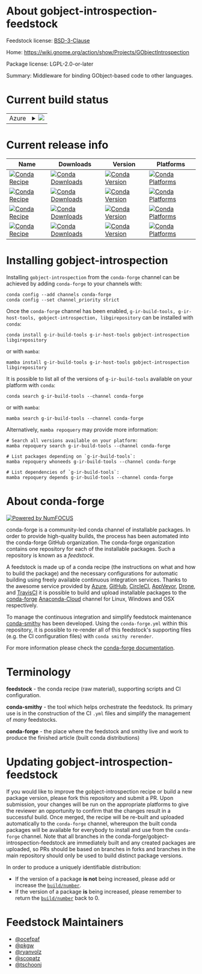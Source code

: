 About gobject-introspection-feedstock
=====================================

Feedstock license: [BSD-3-Clause](https://github.com/conda-forge/gobject-introspection-feedstock/blob/main/LICENSE.txt)

Home: https://wiki.gnome.org/action/show/Projects/GObjectIntrospection

Package license: LGPL-2.0-or-later

Summary: Middleware for binding GObject-based code to other languages.

Current build status
====================


<table>
    
  <tr>
    <td>Azure</td>
    <td>
      <details>
        <summary>
          <a href="https://dev.azure.com/conda-forge/feedstock-builds/_build/latest?definitionId=379&branchName=main">
            <img src="https://dev.azure.com/conda-forge/feedstock-builds/_apis/build/status/gobject-introspection-feedstock?branchName=main">
          </a>
        </summary>
        <table>
          <thead><tr><th>Variant</th><th>Status</th></tr></thead>
          <tbody><tr>
              <td>linux_64_python3.10.____cpython</td>
              <td>
                <a href="https://dev.azure.com/conda-forge/feedstock-builds/_build/latest?definitionId=379&branchName=main">
                  <img src="https://dev.azure.com/conda-forge/feedstock-builds/_apis/build/status/gobject-introspection-feedstock?branchName=main&jobName=linux&configuration=linux%20linux_64_python3.10.____cpython" alt="variant">
                </a>
              </td>
            </tr><tr>
              <td>linux_64_python3.11.____cpython</td>
              <td>
                <a href="https://dev.azure.com/conda-forge/feedstock-builds/_build/latest?definitionId=379&branchName=main">
                  <img src="https://dev.azure.com/conda-forge/feedstock-builds/_apis/build/status/gobject-introspection-feedstock?branchName=main&jobName=linux&configuration=linux%20linux_64_python3.11.____cpython" alt="variant">
                </a>
              </td>
            </tr><tr>
              <td>linux_64_python3.8.____73_pypy</td>
              <td>
                <a href="https://dev.azure.com/conda-forge/feedstock-builds/_build/latest?definitionId=379&branchName=main">
                  <img src="https://dev.azure.com/conda-forge/feedstock-builds/_apis/build/status/gobject-introspection-feedstock?branchName=main&jobName=linux&configuration=linux%20linux_64_python3.8.____73_pypy" alt="variant">
                </a>
              </td>
            </tr><tr>
              <td>linux_64_python3.8.____cpython</td>
              <td>
                <a href="https://dev.azure.com/conda-forge/feedstock-builds/_build/latest?definitionId=379&branchName=main">
                  <img src="https://dev.azure.com/conda-forge/feedstock-builds/_apis/build/status/gobject-introspection-feedstock?branchName=main&jobName=linux&configuration=linux%20linux_64_python3.8.____cpython" alt="variant">
                </a>
              </td>
            </tr><tr>
              <td>linux_64_python3.9.____73_pypy</td>
              <td>
                <a href="https://dev.azure.com/conda-forge/feedstock-builds/_build/latest?definitionId=379&branchName=main">
                  <img src="https://dev.azure.com/conda-forge/feedstock-builds/_apis/build/status/gobject-introspection-feedstock?branchName=main&jobName=linux&configuration=linux%20linux_64_python3.9.____73_pypy" alt="variant">
                </a>
              </td>
            </tr><tr>
              <td>linux_64_python3.9.____cpython</td>
              <td>
                <a href="https://dev.azure.com/conda-forge/feedstock-builds/_build/latest?definitionId=379&branchName=main">
                  <img src="https://dev.azure.com/conda-forge/feedstock-builds/_apis/build/status/gobject-introspection-feedstock?branchName=main&jobName=linux&configuration=linux%20linux_64_python3.9.____cpython" alt="variant">
                </a>
              </td>
            </tr><tr>
              <td>linux_aarch64_python3.10.____cpython</td>
              <td>
                <a href="https://dev.azure.com/conda-forge/feedstock-builds/_build/latest?definitionId=379&branchName=main">
                  <img src="https://dev.azure.com/conda-forge/feedstock-builds/_apis/build/status/gobject-introspection-feedstock?branchName=main&jobName=linux&configuration=linux%20linux_aarch64_python3.10.____cpython" alt="variant">
                </a>
              </td>
            </tr><tr>
              <td>linux_aarch64_python3.11.____cpython</td>
              <td>
                <a href="https://dev.azure.com/conda-forge/feedstock-builds/_build/latest?definitionId=379&branchName=main">
                  <img src="https://dev.azure.com/conda-forge/feedstock-builds/_apis/build/status/gobject-introspection-feedstock?branchName=main&jobName=linux&configuration=linux%20linux_aarch64_python3.11.____cpython" alt="variant">
                </a>
              </td>
            </tr><tr>
              <td>linux_aarch64_python3.8.____73_pypy</td>
              <td>
                <a href="https://dev.azure.com/conda-forge/feedstock-builds/_build/latest?definitionId=379&branchName=main">
                  <img src="https://dev.azure.com/conda-forge/feedstock-builds/_apis/build/status/gobject-introspection-feedstock?branchName=main&jobName=linux&configuration=linux%20linux_aarch64_python3.8.____73_pypy" alt="variant">
                </a>
              </td>
            </tr><tr>
              <td>linux_aarch64_python3.8.____cpython</td>
              <td>
                <a href="https://dev.azure.com/conda-forge/feedstock-builds/_build/latest?definitionId=379&branchName=main">
                  <img src="https://dev.azure.com/conda-forge/feedstock-builds/_apis/build/status/gobject-introspection-feedstock?branchName=main&jobName=linux&configuration=linux%20linux_aarch64_python3.8.____cpython" alt="variant">
                </a>
              </td>
            </tr><tr>
              <td>linux_aarch64_python3.9.____73_pypy</td>
              <td>
                <a href="https://dev.azure.com/conda-forge/feedstock-builds/_build/latest?definitionId=379&branchName=main">
                  <img src="https://dev.azure.com/conda-forge/feedstock-builds/_apis/build/status/gobject-introspection-feedstock?branchName=main&jobName=linux&configuration=linux%20linux_aarch64_python3.9.____73_pypy" alt="variant">
                </a>
              </td>
            </tr><tr>
              <td>linux_aarch64_python3.9.____cpython</td>
              <td>
                <a href="https://dev.azure.com/conda-forge/feedstock-builds/_build/latest?definitionId=379&branchName=main">
                  <img src="https://dev.azure.com/conda-forge/feedstock-builds/_apis/build/status/gobject-introspection-feedstock?branchName=main&jobName=linux&configuration=linux%20linux_aarch64_python3.9.____cpython" alt="variant">
                </a>
              </td>
            </tr><tr>
              <td>linux_ppc64le_python3.10.____cpython</td>
              <td>
                <a href="https://dev.azure.com/conda-forge/feedstock-builds/_build/latest?definitionId=379&branchName=main">
                  <img src="https://dev.azure.com/conda-forge/feedstock-builds/_apis/build/status/gobject-introspection-feedstock?branchName=main&jobName=linux&configuration=linux%20linux_ppc64le_python3.10.____cpython" alt="variant">
                </a>
              </td>
            </tr><tr>
              <td>linux_ppc64le_python3.11.____cpython</td>
              <td>
                <a href="https://dev.azure.com/conda-forge/feedstock-builds/_build/latest?definitionId=379&branchName=main">
                  <img src="https://dev.azure.com/conda-forge/feedstock-builds/_apis/build/status/gobject-introspection-feedstock?branchName=main&jobName=linux&configuration=linux%20linux_ppc64le_python3.11.____cpython" alt="variant">
                </a>
              </td>
            </tr><tr>
              <td>linux_ppc64le_python3.8.____73_pypy</td>
              <td>
                <a href="https://dev.azure.com/conda-forge/feedstock-builds/_build/latest?definitionId=379&branchName=main">
                  <img src="https://dev.azure.com/conda-forge/feedstock-builds/_apis/build/status/gobject-introspection-feedstock?branchName=main&jobName=linux&configuration=linux%20linux_ppc64le_python3.8.____73_pypy" alt="variant">
                </a>
              </td>
            </tr><tr>
              <td>linux_ppc64le_python3.8.____cpython</td>
              <td>
                <a href="https://dev.azure.com/conda-forge/feedstock-builds/_build/latest?definitionId=379&branchName=main">
                  <img src="https://dev.azure.com/conda-forge/feedstock-builds/_apis/build/status/gobject-introspection-feedstock?branchName=main&jobName=linux&configuration=linux%20linux_ppc64le_python3.8.____cpython" alt="variant">
                </a>
              </td>
            </tr><tr>
              <td>linux_ppc64le_python3.9.____73_pypy</td>
              <td>
                <a href="https://dev.azure.com/conda-forge/feedstock-builds/_build/latest?definitionId=379&branchName=main">
                  <img src="https://dev.azure.com/conda-forge/feedstock-builds/_apis/build/status/gobject-introspection-feedstock?branchName=main&jobName=linux&configuration=linux%20linux_ppc64le_python3.9.____73_pypy" alt="variant">
                </a>
              </td>
            </tr><tr>
              <td>linux_ppc64le_python3.9.____cpython</td>
              <td>
                <a href="https://dev.azure.com/conda-forge/feedstock-builds/_build/latest?definitionId=379&branchName=main">
                  <img src="https://dev.azure.com/conda-forge/feedstock-builds/_apis/build/status/gobject-introspection-feedstock?branchName=main&jobName=linux&configuration=linux%20linux_ppc64le_python3.9.____cpython" alt="variant">
                </a>
              </td>
            </tr><tr>
              <td>osx_64_python3.10.____cpython</td>
              <td>
                <a href="https://dev.azure.com/conda-forge/feedstock-builds/_build/latest?definitionId=379&branchName=main">
                  <img src="https://dev.azure.com/conda-forge/feedstock-builds/_apis/build/status/gobject-introspection-feedstock?branchName=main&jobName=osx&configuration=osx%20osx_64_python3.10.____cpython" alt="variant">
                </a>
              </td>
            </tr><tr>
              <td>osx_64_python3.11.____cpython</td>
              <td>
                <a href="https://dev.azure.com/conda-forge/feedstock-builds/_build/latest?definitionId=379&branchName=main">
                  <img src="https://dev.azure.com/conda-forge/feedstock-builds/_apis/build/status/gobject-introspection-feedstock?branchName=main&jobName=osx&configuration=osx%20osx_64_python3.11.____cpython" alt="variant">
                </a>
              </td>
            </tr><tr>
              <td>osx_64_python3.8.____73_pypy</td>
              <td>
                <a href="https://dev.azure.com/conda-forge/feedstock-builds/_build/latest?definitionId=379&branchName=main">
                  <img src="https://dev.azure.com/conda-forge/feedstock-builds/_apis/build/status/gobject-introspection-feedstock?branchName=main&jobName=osx&configuration=osx%20osx_64_python3.8.____73_pypy" alt="variant">
                </a>
              </td>
            </tr><tr>
              <td>osx_64_python3.8.____cpython</td>
              <td>
                <a href="https://dev.azure.com/conda-forge/feedstock-builds/_build/latest?definitionId=379&branchName=main">
                  <img src="https://dev.azure.com/conda-forge/feedstock-builds/_apis/build/status/gobject-introspection-feedstock?branchName=main&jobName=osx&configuration=osx%20osx_64_python3.8.____cpython" alt="variant">
                </a>
              </td>
            </tr><tr>
              <td>osx_64_python3.9.____73_pypy</td>
              <td>
                <a href="https://dev.azure.com/conda-forge/feedstock-builds/_build/latest?definitionId=379&branchName=main">
                  <img src="https://dev.azure.com/conda-forge/feedstock-builds/_apis/build/status/gobject-introspection-feedstock?branchName=main&jobName=osx&configuration=osx%20osx_64_python3.9.____73_pypy" alt="variant">
                </a>
              </td>
            </tr><tr>
              <td>osx_64_python3.9.____cpython</td>
              <td>
                <a href="https://dev.azure.com/conda-forge/feedstock-builds/_build/latest?definitionId=379&branchName=main">
                  <img src="https://dev.azure.com/conda-forge/feedstock-builds/_apis/build/status/gobject-introspection-feedstock?branchName=main&jobName=osx&configuration=osx%20osx_64_python3.9.____cpython" alt="variant">
                </a>
              </td>
            </tr><tr>
              <td>osx_arm64_python3.10.____cpython</td>
              <td>
                <a href="https://dev.azure.com/conda-forge/feedstock-builds/_build/latest?definitionId=379&branchName=main">
                  <img src="https://dev.azure.com/conda-forge/feedstock-builds/_apis/build/status/gobject-introspection-feedstock?branchName=main&jobName=osx&configuration=osx%20osx_arm64_python3.10.____cpython" alt="variant">
                </a>
              </td>
            </tr><tr>
              <td>osx_arm64_python3.11.____cpython</td>
              <td>
                <a href="https://dev.azure.com/conda-forge/feedstock-builds/_build/latest?definitionId=379&branchName=main">
                  <img src="https://dev.azure.com/conda-forge/feedstock-builds/_apis/build/status/gobject-introspection-feedstock?branchName=main&jobName=osx&configuration=osx%20osx_arm64_python3.11.____cpython" alt="variant">
                </a>
              </td>
            </tr><tr>
              <td>osx_arm64_python3.8.____cpython</td>
              <td>
                <a href="https://dev.azure.com/conda-forge/feedstock-builds/_build/latest?definitionId=379&branchName=main">
                  <img src="https://dev.azure.com/conda-forge/feedstock-builds/_apis/build/status/gobject-introspection-feedstock?branchName=main&jobName=osx&configuration=osx%20osx_arm64_python3.8.____cpython" alt="variant">
                </a>
              </td>
            </tr><tr>
              <td>osx_arm64_python3.9.____cpython</td>
              <td>
                <a href="https://dev.azure.com/conda-forge/feedstock-builds/_build/latest?definitionId=379&branchName=main">
                  <img src="https://dev.azure.com/conda-forge/feedstock-builds/_apis/build/status/gobject-introspection-feedstock?branchName=main&jobName=osx&configuration=osx%20osx_arm64_python3.9.____cpython" alt="variant">
                </a>
              </td>
            </tr><tr>
              <td>win_64_python3.10.____cpython</td>
              <td>
                <a href="https://dev.azure.com/conda-forge/feedstock-builds/_build/latest?definitionId=379&branchName=main">
                  <img src="https://dev.azure.com/conda-forge/feedstock-builds/_apis/build/status/gobject-introspection-feedstock?branchName=main&jobName=win&configuration=win%20win_64_python3.10.____cpython" alt="variant">
                </a>
              </td>
            </tr><tr>
              <td>win_64_python3.11.____cpython</td>
              <td>
                <a href="https://dev.azure.com/conda-forge/feedstock-builds/_build/latest?definitionId=379&branchName=main">
                  <img src="https://dev.azure.com/conda-forge/feedstock-builds/_apis/build/status/gobject-introspection-feedstock?branchName=main&jobName=win&configuration=win%20win_64_python3.11.____cpython" alt="variant">
                </a>
              </td>
            </tr><tr>
              <td>win_64_python3.8.____73_pypy</td>
              <td>
                <a href="https://dev.azure.com/conda-forge/feedstock-builds/_build/latest?definitionId=379&branchName=main">
                  <img src="https://dev.azure.com/conda-forge/feedstock-builds/_apis/build/status/gobject-introspection-feedstock?branchName=main&jobName=win&configuration=win%20win_64_python3.8.____73_pypy" alt="variant">
                </a>
              </td>
            </tr><tr>
              <td>win_64_python3.8.____cpython</td>
              <td>
                <a href="https://dev.azure.com/conda-forge/feedstock-builds/_build/latest?definitionId=379&branchName=main">
                  <img src="https://dev.azure.com/conda-forge/feedstock-builds/_apis/build/status/gobject-introspection-feedstock?branchName=main&jobName=win&configuration=win%20win_64_python3.8.____cpython" alt="variant">
                </a>
              </td>
            </tr><tr>
              <td>win_64_python3.9.____73_pypy</td>
              <td>
                <a href="https://dev.azure.com/conda-forge/feedstock-builds/_build/latest?definitionId=379&branchName=main">
                  <img src="https://dev.azure.com/conda-forge/feedstock-builds/_apis/build/status/gobject-introspection-feedstock?branchName=main&jobName=win&configuration=win%20win_64_python3.9.____73_pypy" alt="variant">
                </a>
              </td>
            </tr><tr>
              <td>win_64_python3.9.____cpython</td>
              <td>
                <a href="https://dev.azure.com/conda-forge/feedstock-builds/_build/latest?definitionId=379&branchName=main">
                  <img src="https://dev.azure.com/conda-forge/feedstock-builds/_apis/build/status/gobject-introspection-feedstock?branchName=main&jobName=win&configuration=win%20win_64_python3.9.____cpython" alt="variant">
                </a>
              </td>
            </tr>
          </tbody>
        </table>
      </details>
    </td>
  </tr>
</table>

Current release info
====================

| Name | Downloads | Version | Platforms |
| --- | --- | --- | --- |
| [![Conda Recipe](https://img.shields.io/badge/recipe-g--ir--build--tools-green.svg)](https://anaconda.org/conda-forge/g-ir-build-tools) | [![Conda Downloads](https://img.shields.io/conda/dn/conda-forge/g-ir-build-tools.svg)](https://anaconda.org/conda-forge/g-ir-build-tools) | [![Conda Version](https://img.shields.io/conda/vn/conda-forge/g-ir-build-tools.svg)](https://anaconda.org/conda-forge/g-ir-build-tools) | [![Conda Platforms](https://img.shields.io/conda/pn/conda-forge/g-ir-build-tools.svg)](https://anaconda.org/conda-forge/g-ir-build-tools) |
| [![Conda Recipe](https://img.shields.io/badge/recipe-g--ir--host--tools-green.svg)](https://anaconda.org/conda-forge/g-ir-host-tools) | [![Conda Downloads](https://img.shields.io/conda/dn/conda-forge/g-ir-host-tools.svg)](https://anaconda.org/conda-forge/g-ir-host-tools) | [![Conda Version](https://img.shields.io/conda/vn/conda-forge/g-ir-host-tools.svg)](https://anaconda.org/conda-forge/g-ir-host-tools) | [![Conda Platforms](https://img.shields.io/conda/pn/conda-forge/g-ir-host-tools.svg)](https://anaconda.org/conda-forge/g-ir-host-tools) |
| [![Conda Recipe](https://img.shields.io/badge/recipe-gobject--introspection-green.svg)](https://anaconda.org/conda-forge/gobject-introspection) | [![Conda Downloads](https://img.shields.io/conda/dn/conda-forge/gobject-introspection.svg)](https://anaconda.org/conda-forge/gobject-introspection) | [![Conda Version](https://img.shields.io/conda/vn/conda-forge/gobject-introspection.svg)](https://anaconda.org/conda-forge/gobject-introspection) | [![Conda Platforms](https://img.shields.io/conda/pn/conda-forge/gobject-introspection.svg)](https://anaconda.org/conda-forge/gobject-introspection) |
| [![Conda Recipe](https://img.shields.io/badge/recipe-libgirepository-green.svg)](https://anaconda.org/conda-forge/libgirepository) | [![Conda Downloads](https://img.shields.io/conda/dn/conda-forge/libgirepository.svg)](https://anaconda.org/conda-forge/libgirepository) | [![Conda Version](https://img.shields.io/conda/vn/conda-forge/libgirepository.svg)](https://anaconda.org/conda-forge/libgirepository) | [![Conda Platforms](https://img.shields.io/conda/pn/conda-forge/libgirepository.svg)](https://anaconda.org/conda-forge/libgirepository) |

Installing gobject-introspection
================================

Installing `gobject-introspection` from the `conda-forge` channel can be achieved by adding `conda-forge` to your channels with:

```
conda config --add channels conda-forge
conda config --set channel_priority strict
```

Once the `conda-forge` channel has been enabled, `g-ir-build-tools, g-ir-host-tools, gobject-introspection, libgirepository` can be installed with `conda`:

```
conda install g-ir-build-tools g-ir-host-tools gobject-introspection libgirepository
```

or with `mamba`:

```
mamba install g-ir-build-tools g-ir-host-tools gobject-introspection libgirepository
```

It is possible to list all of the versions of `g-ir-build-tools` available on your platform with `conda`:

```
conda search g-ir-build-tools --channel conda-forge
```

or with `mamba`:

```
mamba search g-ir-build-tools --channel conda-forge
```

Alternatively, `mamba repoquery` may provide more information:

```
# Search all versions available on your platform:
mamba repoquery search g-ir-build-tools --channel conda-forge

# List packages depending on `g-ir-build-tools`:
mamba repoquery whoneeds g-ir-build-tools --channel conda-forge

# List dependencies of `g-ir-build-tools`:
mamba repoquery depends g-ir-build-tools --channel conda-forge
```


About conda-forge
=================

[![Powered by
NumFOCUS](https://img.shields.io/badge/powered%20by-NumFOCUS-orange.svg?style=flat&colorA=E1523D&colorB=007D8A)](https://numfocus.org)

conda-forge is a community-led conda channel of installable packages.
In order to provide high-quality builds, the process has been automated into the
conda-forge GitHub organization. The conda-forge organization contains one repository
for each of the installable packages. Such a repository is known as a *feedstock*.

A feedstock is made up of a conda recipe (the instructions on what and how to build
the package) and the necessary configurations for automatic building using freely
available continuous integration services. Thanks to the awesome service provided by
[Azure](https://azure.microsoft.com/en-us/services/devops/), [GitHub](https://github.com/),
[CircleCI](https://circleci.com/), [AppVeyor](https://www.appveyor.com/),
[Drone](https://cloud.drone.io/welcome), and [TravisCI](https://travis-ci.com/)
it is possible to build and upload installable packages to the
[conda-forge](https://anaconda.org/conda-forge) [Anaconda-Cloud](https://anaconda.org/)
channel for Linux, Windows and OSX respectively.

To manage the continuous integration and simplify feedstock maintenance
[conda-smithy](https://github.com/conda-forge/conda-smithy) has been developed.
Using the ``conda-forge.yml`` within this repository, it is possible to re-render all of
this feedstock's supporting files (e.g. the CI configuration files) with ``conda smithy rerender``.

For more information please check the [conda-forge documentation](https://conda-forge.org/docs/).

Terminology
===========

**feedstock** - the conda recipe (raw material), supporting scripts and CI configuration.

**conda-smithy** - the tool which helps orchestrate the feedstock.
                   Its primary use is in the construction of the CI ``.yml`` files
                   and simplify the management of *many* feedstocks.

**conda-forge** - the place where the feedstock and smithy live and work to
                  produce the finished article (built conda distributions)


Updating gobject-introspection-feedstock
========================================

If you would like to improve the gobject-introspection recipe or build a new
package version, please fork this repository and submit a PR. Upon submission,
your changes will be run on the appropriate platforms to give the reviewer an
opportunity to confirm that the changes result in a successful build. Once
merged, the recipe will be re-built and uploaded automatically to the
`conda-forge` channel, whereupon the built conda packages will be available for
everybody to install and use from the `conda-forge` channel.
Note that all branches in the conda-forge/gobject-introspection-feedstock are
immediately built and any created packages are uploaded, so PRs should be based
on branches in forks and branches in the main repository should only be used to
build distinct package versions.

In order to produce a uniquely identifiable distribution:
 * If the version of a package **is not** being increased, please add or increase
   the [``build/number``](https://docs.conda.io/projects/conda-build/en/latest/resources/define-metadata.html#build-number-and-string).
 * If the version of a package **is** being increased, please remember to return
   the [``build/number``](https://docs.conda.io/projects/conda-build/en/latest/resources/define-metadata.html#build-number-and-string)
   back to 0.

Feedstock Maintainers
=====================

* [@ocefpaf](https://github.com/ocefpaf/)
* [@pkgw](https://github.com/pkgw/)
* [@ryanvolz](https://github.com/ryanvolz/)
* [@scopatz](https://github.com/scopatz/)
* [@tschoonj](https://github.com/tschoonj/)

